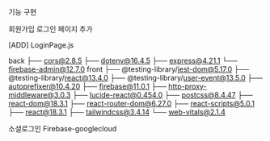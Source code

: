 기능 구현

회원가입
로그인
페이지 추가

[ADD] LoginPage.js

back
├── cors@2.8.5
├── dotenv@16.4.5
├── express@4.21.1
└── firebase-admin@12.7.0
front
├── @testing-library/jest-dom@5.17.0
├── @testing-library/react@13.4.0
├── @testing-library/user-event@13.5.0
├── autoprefixer@10.4.20
├── firebase@11.0.1
├── http-proxy-middleware@3.0.3
├── lucide-react@0.454.0
├── postcss@8.4.47
├── react-dom@18.3.1
├── react-router-dom@6.27.0
├── react-scripts@5.0.1
├── react@18.3.1
├── tailwindcss@3.4.14
└── web-vitals@2.1.4

소셜로그인
Firebase-googlecloud
